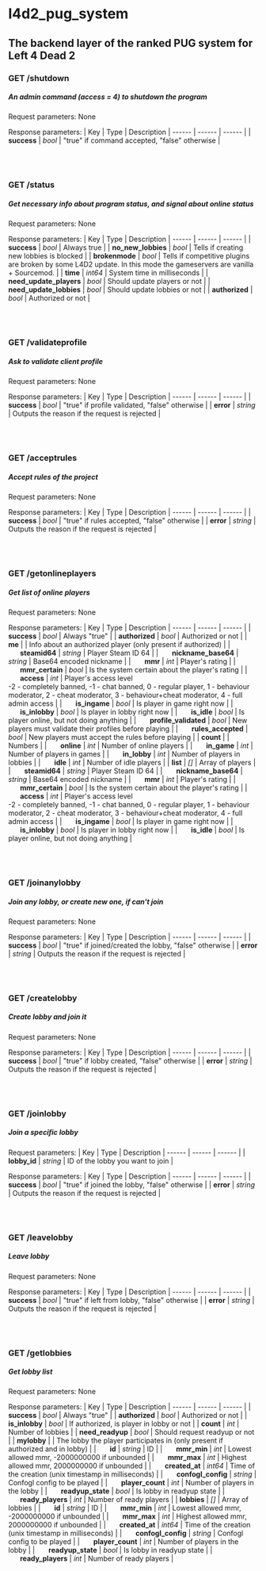
# l4d2_pug_system
## The backend layer of the ranked PUG system for Left 4 Dead 2

### GET /shutdown
##### An admin command (access = 4) to shutdown the program
Request parameters: None

Response parameters:
| Key | Type | Description
| ------ | ------ | ------ |
| <strong>success</strong> | _bool_ | "true" if command accepted, "false" otherwise |

<br/><br/>

### GET /status
##### Get necessary info about program status, and signal about online status
Request parameters: None

Response parameters:
| Key | Type | Description
| ------ | ------ | ------ |
| <strong>success</strong> | _bool_ | Always true |
| <strong>no_new_lobbies</strong> | _bool_ | Tells if creating new lobbies is blocked |
| <strong>brokenmode</strong> | _bool_ | Tells if competitive plugins are broken by some L4D2 update. In this mode the gameservers are vanilla + Sourcemod. |
| <strong>time</strong> | _int64_ | System time in milliseconds |
| <strong>need_update_players</strong> | _bool_ | Should update players or not |
| <strong>need_update_lobbies</strong> | _bool_ | Should update lobbies or not |
| <strong>authorized</strong> | _bool_ | Authorized or not |

<br/><br/>

### GET /validateprofile
##### Ask to validate client profile
Request parameters: None

Response parameters:
| Key | Type | Description
| ------ | ------ | ------ |
| <strong>success</strong> | _bool_ | "true" if profile validated, "false" otherwise |
| <strong>error</strong> | _string_ | Outputs the reason if the request is rejected |

<br/><br/>

### GET /acceptrules
##### Accept rules of the project
Request parameters: None

Response parameters:
| Key | Type | Description
| ------ | ------ | ------ |
| <strong>success</strong> | _bool_ | "true" if rules accepted, "false" otherwise |
| <strong>error</strong> | _string_ | Outputs the reason if the request is rejected |

<br/><br/>

### GET /getonlineplayers
##### Get list of online players
Request parameters: None

Response parameters:
| Key | Type | Description
| ------ | ------ | ------ |
| <strong>success</strong> | _bool_ | Always "true" |
| <strong>authorized</strong> | _bool_ | Authorized or not |
| <strong>me</strong> |  | Info about an authorized player (only present if authorized) |
| &nbsp;&nbsp;&nbsp;&nbsp;&nbsp;&nbsp;<strong>steamid64</strong> | _string_ | Player Steam ID 64 |
| &nbsp;&nbsp;&nbsp;&nbsp;&nbsp;&nbsp;<strong>nickname_base64</strong> | _string_ | Base64 encoded nickname |
| &nbsp;&nbsp;&nbsp;&nbsp;&nbsp;&nbsp;<strong>mmr</strong> | _int_ | Player's rating |
| &nbsp;&nbsp;&nbsp;&nbsp;&nbsp;&nbsp;<strong>mmr_certain</strong> | _bool_ | Is the system certain about the player's rating |
| &nbsp;&nbsp;&nbsp;&nbsp;&nbsp;&nbsp;<strong>access</strong> | _int_ | Player's access level<br>-2 - completely banned, -1 - chat banned, 0 - regular player, 1 - behaviour moderator, 2 - cheat moderator, 3 - behaviour+cheat moderator, 4 - full admin access |
| &nbsp;&nbsp;&nbsp;&nbsp;&nbsp;&nbsp;<strong>is_ingame</strong> | _bool_ | Is player in game right now |
| &nbsp;&nbsp;&nbsp;&nbsp;&nbsp;&nbsp;<strong>is_inlobby</strong> | _bool_ | Is player in lobby right now |
| &nbsp;&nbsp;&nbsp;&nbsp;&nbsp;&nbsp;<strong>is_idle</strong> | _bool_ | Is player online, but not doing anything |
| &nbsp;&nbsp;&nbsp;&nbsp;&nbsp;&nbsp;<strong>profile_validated</strong> | _bool_ | New players must validate their profiles before playing |
| &nbsp;&nbsp;&nbsp;&nbsp;&nbsp;&nbsp;<strong>rules_accepted</strong> | _bool_ | New players must accept the rules before playing |
| <strong>count</strong> |  | Numbers |
| &nbsp;&nbsp;&nbsp;&nbsp;&nbsp;&nbsp;<strong>online</strong> | _int_ | Number of online players |
| &nbsp;&nbsp;&nbsp;&nbsp;&nbsp;&nbsp;<strong>in_game</strong> | _int_ | Number of players in games |
| &nbsp;&nbsp;&nbsp;&nbsp;&nbsp;&nbsp;<strong>in_lobby</strong> | _int_ | Number of players in lobbies |
| &nbsp;&nbsp;&nbsp;&nbsp;&nbsp;&nbsp;<strong>idle</strong> | _int_ | Number of idle players |
| <strong>list</strong> | _[]_ | Array of players |
| &nbsp;&nbsp;&nbsp;&nbsp;&nbsp;&nbsp;<strong>steamid64</strong> | _string_ | Player Steam ID 64 |
| &nbsp;&nbsp;&nbsp;&nbsp;&nbsp;&nbsp;<strong>nickname_base64</strong> | _string_ | Base64 encoded nickname |
| &nbsp;&nbsp;&nbsp;&nbsp;&nbsp;&nbsp;<strong>mmr</strong> | _int_ | Player's rating |
| &nbsp;&nbsp;&nbsp;&nbsp;&nbsp;&nbsp;<strong>mmr_certain</strong> | _bool_ | Is the system certain about the player's rating |
| &nbsp;&nbsp;&nbsp;&nbsp;&nbsp;&nbsp;<strong>access</strong> | _int_ | Player's access level<br>-2 - completely banned, -1 - chat banned, 0 - regular player, 1 - behaviour moderator, 2 - cheat moderator, 3 - behaviour+cheat moderator, 4 - full admin access |
| &nbsp;&nbsp;&nbsp;&nbsp;&nbsp;&nbsp;<strong>is_ingame</strong> | _bool_ | Is player in game right now |
| &nbsp;&nbsp;&nbsp;&nbsp;&nbsp;&nbsp;<strong>is_inlobby</strong> | _bool_ | Is player in lobby right now |
| &nbsp;&nbsp;&nbsp;&nbsp;&nbsp;&nbsp;<strong>is_idle</strong> | _bool_ | Is player online, but not doing anything |

<br/><br/>

### GET /joinanylobby
##### Join any lobby, or create new one, if can't join
Request parameters: None

Response parameters:
| Key | Type | Description
| ------ | ------ | ------ |
| <strong>success</strong> | _bool_ | "true" if joined/created the lobby, "false" otherwise |
| <strong>error</strong> | _string_ | Outputs the reason if the request is rejected |

<br/><br/>

### GET /createlobby
##### Create lobby and join it
Request parameters: None

Response parameters:
| Key | Type | Description
| ------ | ------ | ------ |
| <strong>success</strong> | _bool_ | "true" if lobby created, "false" otherwise |
| <strong>error</strong> | _string_ | Outputs the reason if the request is rejected |

<br/><br/>

### GET /joinlobby
##### Join a specific lobby
Request parameters:
| Key | Type | Description
| ------ | ------ | ------ |
| <strong>lobby_id</strong> | _string_ | ID of the lobby you want to join |

Response parameters:
| Key | Type | Description
| ------ | ------ | ------ |
| <strong>success</strong> | _bool_ | "true" if joined the lobby, "false" otherwise |
| <strong>error</strong> | _string_ | Outputs the reason if the request is rejected |

<br/><br/>

### GET /leavelobby
##### Leave lobby
Request parameters: None

Response parameters:
| Key | Type | Description
| ------ | ------ | ------ |
| <strong>success</strong> | _bool_ | "true" if left from lobby, "false" otherwise |
| <strong>error</strong> | _string_ | Outputs the reason if the request is rejected |

<br/><br/>

### GET /getlobbies
##### Get lobby list
Request parameters: None

Response parameters:
| Key | Type | Description
| ------ | ------ | ------ |
| <strong>success</strong> | _bool_ | Always "true" |
| <strong>authorized</strong> | _bool_ | Authorized or not |
| <strong>is_inlobby</strong> | _bool_ | If authorized, is player in lobby or not |
| <strong>count</strong> | _int_ | Number of lobbies |
| <strong>need_readyup</strong> | _bool_ | Should request readyup or not |
| <strong>mylobby</strong> |  | The lobby the player participates in (only present if authorized and in lobby) |
| &nbsp;&nbsp;&nbsp;&nbsp;&nbsp;&nbsp;<strong>id</strong> | _string_ | ID |
| &nbsp;&nbsp;&nbsp;&nbsp;&nbsp;&nbsp;<strong>mmr_min</strong> | _int_ | Lowest allowed mmr, -2000000000 if unbounded |
| &nbsp;&nbsp;&nbsp;&nbsp;&nbsp;&nbsp;<strong>mmr_max</strong> | _int_ | Highest allowed mmr, 2000000000 if unbounded |
| &nbsp;&nbsp;&nbsp;&nbsp;&nbsp;&nbsp;<strong>created_at</strong> | _int64_ | Time of the creation (unix timestamp in milliseconds) |
| &nbsp;&nbsp;&nbsp;&nbsp;&nbsp;&nbsp;<strong>confogl_config</strong> | _string_ | Confogl config to be played |
| &nbsp;&nbsp;&nbsp;&nbsp;&nbsp;&nbsp;<strong>player_count</strong> | _int_ | Number of players in the lobby |
| &nbsp;&nbsp;&nbsp;&nbsp;&nbsp;&nbsp;<strong>readyup_state</strong> | _bool_ | Is lobby in readyup state |
| &nbsp;&nbsp;&nbsp;&nbsp;&nbsp;&nbsp;<strong>ready_players</strong> | _int_ | Number of ready players |
| <strong>lobbies</strong> | _[]_ | Array of lobbies |
| &nbsp;&nbsp;&nbsp;&nbsp;&nbsp;&nbsp;<strong>id</strong> | _string_ | ID |
| &nbsp;&nbsp;&nbsp;&nbsp;&nbsp;&nbsp;<strong>mmr_min</strong> | _int_ | Lowest allowed mmr, -2000000000 if unbounded |
| &nbsp;&nbsp;&nbsp;&nbsp;&nbsp;&nbsp;<strong>mmr_max</strong> | _int_ | Highest allowed mmr, 2000000000 if unbounded |
| &nbsp;&nbsp;&nbsp;&nbsp;&nbsp;&nbsp;<strong>created_at</strong> | _int64_ | Time of the creation (unix timestamp in milliseconds) |
| &nbsp;&nbsp;&nbsp;&nbsp;&nbsp;&nbsp;<strong>confogl_config</strong> | _string_ | Confogl config to be played |
| &nbsp;&nbsp;&nbsp;&nbsp;&nbsp;&nbsp;<strong>player_count</strong> | _int_ | Number of players in the lobby |
| &nbsp;&nbsp;&nbsp;&nbsp;&nbsp;&nbsp;<strong>readyup_state</strong> | _bool_ | Is lobby in readyup state |
| &nbsp;&nbsp;&nbsp;&nbsp;&nbsp;&nbsp;<strong>ready_players</strong> | _int_ | Number of ready players |
